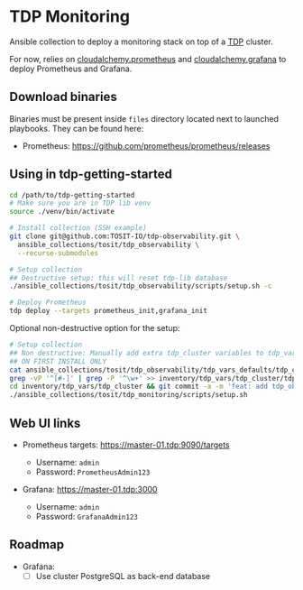 # TDP Monitoring

Ansible collection to deploy a monitoring stack on top of a [TDP](https://github.com/TOSIT-IO/TDP) cluster.

For now, relies on [cloudalchemy.prometheus](https://github.com/cloudalchemy/ansible-prometheus) and [cloudalchemy.grafana](https://github.com/cloudalchemy/ansible-grafana) to deploy Prometheus and Grafana.

## Download binaries

Binaries must be present inside `files` directory located next to launched playbooks. They can be found here:

- Prometheus: https://github.com/prometheus/prometheus/releases

## Using in tdp-getting-started

```sh
cd /path/to/tdp-getting-started
# Make sure you are in TDP lib venv
source ./venv/bin/activate

# Install collection (SSH example)
git clone git@github.com:TOSIT-IO/tdp-observability.git \
  ansible_collections/tosit/tdp_observability \
  --recurse-submodules

# Setup collection
## Destructive setup: this will reset tdp-lib database
./ansible_collections/tosit/tdp_observability/scripts/setup.sh -c

# Deploy Prometheus
tdp deploy --targets prometheus_init,grafana_init
```

Optional non-destructive option for the setup:

```sh
# Setup collection
## Non destructive: Manually add extra tdp_cluster variables to tdp_vars
## ON FIRST INSTALL ONLY
cat ansible_collections/tosit/tdp_observability/tdp_vars_defaults/tdp_cluster/tdp_cluster.yml |
grep -vP '^[#-]' | grep -P '^\w+' >> inventory/tdp_vars/tdp_cluster/tdp_cluster.yml
cd inventory/tdp_vars/tdp_cluster && git commit -a -m 'feat: add tdp_observability vars' && cd -
./ansible_collections/tosit/tdp_monitoring/scripts/setup.sh
```

## Web UI links

- Prometheus targets: https://master-01.tdp:9090/targets

  - Username: `admin`
  - Password: `PrometheusAdmin123`

- Grafana: https://master-01.tdp:3000
  - Username: `admin`
  - Password: `GrafanaAdmin123`

## Roadmap

- Grafana:
  - [ ] Use cluster PostgreSQL as back-end database
